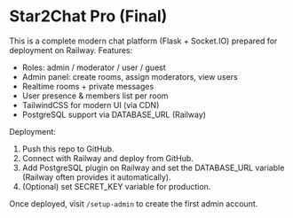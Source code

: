 
# Star2Chat Pro (Final)

This is a complete modern chat platform (Flask + Socket.IO) prepared for deployment on Railway.
Features:
- Roles: admin / moderator / user / guest
- Admin panel: create rooms, assign moderators, view users
- Realtime rooms + private messages
- User presence & members list per room
- TailwindCSS for modern UI (via CDN)
- PostgreSQL support via DATABASE_URL (Railway)

Deployment:
1. Push this repo to GitHub.
2. Connect with Railway and deploy from GitHub.
3. Add PostgreSQL plugin on Railway and set the DATABASE_URL variable (Railway often provides it automatically).
4. (Optional) set SECRET_KEY variable for production.

Once deployed, visit `/setup-admin` to create the first admin account.
